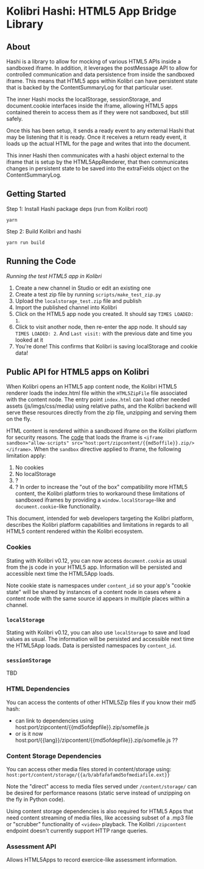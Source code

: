 # Kolibri Hashi: HTML5 App Bridge Library

## About

Hashi is a library to allow for mocking of various HTML5 APIs inside a sandboxed iframe. In addition, it leverages the postMessage API to allow for controlled communication and data persistence from inside the sandboxed iframe. This means that HTML5 apps within Kolibri can have persistent state that is backed by the ContentSummaryLog for that particular user.

The inner Hashi mocks the localStorage, sessionStorage, and document.cookie interfaces inside the iframe, allowing HTML5 apps contained therein to access them as if they were not sandboxed, but still safely.

Once this has been setup, it sends a ready event to any external Hashi that may be listening that it is ready. Once it receives a return ready event, it loads up the actual HTML for the page and writes that into the document.

This inner Hashi then communicates with a hashi object external to the iframe that is setup by the HTML5AppRenderer, that then communicates changes in persistent state to be saved into the extraFields object on the ContentSummaryLog.

## Getting Started

Step 1: Install Hashi package deps (run from Kolibri root)

```
yarn
```

Step 2: Build Kolibri and hashi

```
yarn run build
```

## Running the Code

*Running the test HTML5 app in Kolibri*
1. Create a new channel in Studio or edit an existing one
2. Create a test zip file by running `scripts/make_test_zip.py`
3. Upload the `localstorage_test.zip` file and publish
4. Import the published channel into Kolibri
5. Click on the HTML5 app node you created.
It should say `TIMES LOADED: 1`.
6. Click to visit another node, then re-enter the app node.
It should say `TIMES LOADED: 2`.
And `Last visit:` with the previous date and time you looked at it
7. You're done! This confirms that Kolibri is saving localStorage and cookie data!

## Public API for HTML5 apps on Kolibri

When Kolibri opens an HTML5 app content node, the Kolibri HTML5 renderer loads the index.html file within the `HTML5ZipFile` file associated with the content node. The entry point `index.html` can load other needed assets (js/imgs/css/media) using relative paths, and the Kolibri backend will serve these resources directly from the zip file, unzipping and serving them on the fly.

HTML content is rendered within a sandboxed iframe on the Kolibri platform for security reasons.
The [code](https://github.com/learningequality/kolibri/blob/develop/kolibri/plugins/html5_app_renderer/assets/src/views/Html5AppRendererIndex.vue#L18-L27) that loads the iframe is `<iframe sandbox="allow-scripts" src="host:port/zipcontent/{{md5offile}}.zip/></iframe>`. When the `sandbox` directive applied to iframe, the following limitation apply:
1. No cookies
2. No localStorage
3. ?
4. ?
In order to increase the "out of the box" compatibility more HTML5 content, the Kolibri platform tries to workaround these limitations of sandboxed iframes by providing a `window.localStorage`-like and `document.cookie`-like functionality.

This document, intended for web developers targeting the Kolibri platform, describes the Kolibri platform capabilities and limitations in regards to all HTML5 content rendered within the Kolibri ecosystem.


### Cookies

Stating with Kolibri v0.12, you can now access `document.cookie` as usual from the js code in your HTML5 app. Information will be persisted and accessible next time the HTML5App loads.

Note cookie state is namespaces under `content_id` so your app's "cookie state" will be shared by instances of a content node in cases where a content node with the same source id appears in multiple places within a channel.



### `localStorage`

Stating with Kolibri v0.12, you can also use `localStorage` to save and load values as usual. The information will be persisted and accessible next time the HTML5App loads. Data is persisted namespaces by `content_id`.


### `sessionStorage`

TBD

### HTML Dependencies

You can access the contents of other HTML5Zip files if you know their md5 hash:
- can link to dependencies using host:port/zipcontent/{{md5ofdepfile}}.zip/somefile.js
- or is it now host:port/{{lang}}/zipcontent/{{md5ofdepfile}}.zip/somefile.js  ??


### Content Storage Dependencies

You can access other media files stored in content/storage using:
`host:port/content/storage/{{a/b/abfafafamd5ofmediafile.ext}}`

Note the "direct" access to media files served under `/content/storage/` can be desired for performance reasons (static serve instead of unzipping on the fly in Python code).

Using content storage dependencies is also required for HTML5 Apps that need content streaming of media files, like accessing subset of a .mp3 file or "scrubber" functionality of `<video>` playback. The Kolibri `/zipcontent` endpoint doesn't currently support HTTP range queries.



### Assessment API

Allows HTML5Apps to record exercice-like assessment information.
